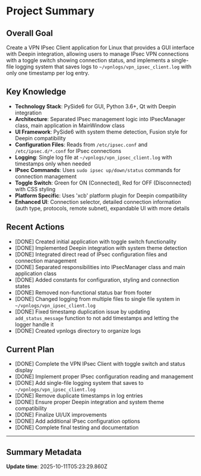 # Project Summary

## Overall Goal
Create a VPN IPsec Client application for Linux that provides a GUI interface with Deepin integration, allowing users to manage IPsec VPN connections with a toggle switch showing connection status, and implements a single-file logging system that saves logs to `~/vpnlogs/vpn_ipsec_client.log` with only one timestamp per log entry.

## Key Knowledge
- **Technology Stack**: PySide6 for GUI, Python 3.6+, Qt with Deepin integration
- **Architecture**: Separated IPsec management logic into IPsecManager class, main application in MainWindow class
- **UI Framework**: PySide6 with system theme detection, Fusion style for Deepin compatibility
- **Configuration Files**: Reads from `/etc/ipsec.conf` and `/etc/ipsec.d/*.conf` for IPsec connections
- **Logging**: Single log file at `~/vpnlogs/vpn_ipsec_client.log` with timestamps only when needed
- **IPsec Commands**: Uses `sudo ipsec up/down/status` commands for connection management
- **Toggle Switch**: Green for ON (Connected), Red for OFF (Disconnected) with CSS styling
- **Platform Specific**: Uses 'xcb' platform plugin for Deepin compatibility
- **Enhanced UI**: Connection selector, detailed connection information (auth type, protocols, remote subnet), expandable UI with more details

## Recent Actions
- [DONE] Created initial application with toggle switch functionality
- [DONE] Implemented Deepin integration with system theme detection
- [DONE] Integrated direct read of IPsec configuration files and connection management
- [DONE] Separated responsibilities into IPsecManager class and main application class
- [DONE] Added constants for configuration, styling and connection states
- [DONE] Removed non-functional status bar from footer
- [DONE] Changed logging from multiple files to single file system in `~/vpnlogs/vpn_ipsec_client.log`
- [DONE] Fixed timestamp duplication issue by updating `add_status_message` function to not add timestamps and letting the logger handle it
- [DONE] Created vpnlogs directory to organize logs

## Current Plan
- [DONE] Complete the VPN IPsec Client with toggle switch and status display  
- [DONE] Implement proper IPsec configuration reading and management
- [DONE] Add single-file logging system that saves to `~/vpnlogs/vpn_ipsec_client.log`
- [DONE] Remove duplicate timestamps in log entries
- [DONE] Ensure proper Deepin integration and system theme compatibility
- [DONE] Finalize UI/UX improvements
- [DONE] Add additional IPsec configuration options
- [DONE] Complete final testing and documentation

---

## Summary Metadata
**Update time**: 2025-10-11T05:23:29.860Z 
